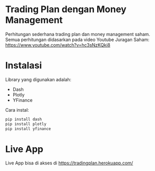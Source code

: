 # Trading Plan dengan Money Management
Perhitungan sederhana trading plan dan money management saham.  
Semua perhitungan didasarkan pada video Youtube Juragan Saham: https://www.youtube.com/watch?v=hc3sNzKQki8


# Instalasi
Library yang digunakan adalah:
- Dash
- Plotly
- YFinance

Cara instal:
```python
pip install dash
pip install plotly
pip install yfinance
```

# Live App
Live App bisa di akses di https://tradingplan.herokuapp.com/
